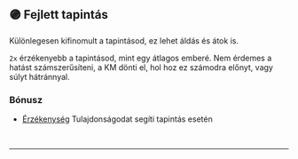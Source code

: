 ## 🟣 Fejlett tapintás

Különlegesen kifinomult a tapintásod, ez lehet áldás és átok is.

`2x` érzékenyebb a tapintásod, mint egy átlagos emberé. Nem érdemes a hatást számszerűsíteni, a KM dönti el, hol hoz ez számodra előnyt, vagy súlyt hátránnyal.

### Bónusz

- [Érzékenység](../014_01_tulajdonsagok.md#-%C3%A9rz%C3%A9kenys%C3%A9g) Tulajdonságodat segíti tapintás esetén

<br />

---
